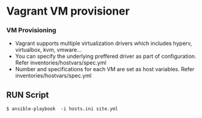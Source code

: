 # Vagrant VM provisioner

### VM Provisioning
* Vagrant supports multiple virtualization drivers which includes hyperv, virtualbox, kvm, vmware...
* You can specify the underlying preffered driver as part of configuration. Refer inventories/hostvars/spec.yml 
* Number and specifications for each VM are set as host variables. Refer inventories/hostvars/spec.yml


## RUN Script

```
$ ansible-playbook  -i hosts.ini site.yml

